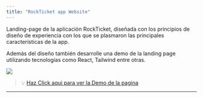 ```yaml
---
title: "RockTicket app Website"
---
```


Landing-page de la aplicación RockTicket, diseñada con los principios de diseño de experiencia con los que se plasmaron las principales características de la app.


Además del diseño también desarrolle una demo de la landing page utilizando tecnologías como React, Tailwind entre otras. 


![](https://prod-files-secure.s3.us-west-2.amazonaws.com/9da76ef5-4bc0-404e-9700-92e39c0a129d/22592222-422f-46df-a494-6492dfbc7506/Frame_483.png?X-Amz-Algorithm=AWS4-HMAC-SHA256&X-Amz-Content-Sha256=UNSIGNED-PAYLOAD&X-Amz-Credential=ASIAZI2LB466RJ7UAPYG%2F20251022%2Fus-west-2%2Fs3%2Faws4_request&X-Amz-Date=20251022T182524Z&X-Amz-Expires=3600&X-Amz-Security-Token=IQoJb3JpZ2luX2VjEHoaCXVzLXdlc3QtMiJHMEUCIG8QdAto4WJLw10I%2FhAgpj%2BnGbmyEFHdxm67nQ3kCxYZAiEA40SB5JLDUIzPPhZVaCEm72H0bm1%2BmSsg2ryFpdSBbUUq%2FwMIMxAAGgw2Mzc0MjMxODM4MDUiDOF%2FSZAWakef19B7lSrcA48ONsz8rL5ey%2B3pD%2B%2BdzwfLPSRJNrCfSKGMwx5%2FUgG53u%2Fv5okPRZmuIpUHg8P%2F8RnBPCvbGg6XgtklK%2FOZ2VseThWpgQkg6lhMKKY7JD%2BUllynL1kjdWp%2Fgacgbi16zJiDzVlB2A2ofI5hnUM%2BX1NSFJxxoKlCtyxL9osiuCr4XCwY2mijFwwE%2F9UdIozHrLCXuh6RLuTo8DA%2FXctnujugknNCETNZj4JDZ%2FwJYlo2gnJ6epSndG2GJuQwZPsa2M2DGqmPQN7nYfGZjk%2F%2FUDbNxrPPmFBhkCvpuHswGmHCEHMCimYi9RA36z57HXjxHyCK8gmm6gnL%2FPsXW71noM5tpa65UOnVs7V8e5MUif5HrEXLvwcE7ZFNLhxfLqHaVkPx6dD3Z%2F2ME7ENhCFml5i4Pf3S6ur%2F3wysF7gnqmHeSFTFr6N11M4O4mUpQ%2F3OGxbnnIZCornmhAC2zGPWKDVQ1pWl24oZyb2D3A5j0g%2B%2FJ151iMJaHM%2BMn2%2FmoNd%2F1Mq4t3qpTg5xHDFrCGOPixiRfj4yH95kHcpMbt6zIUVNVdQQmY9Uw7hte%2BtTLj8CciPT7Wq4%2FfZ9vPmSSi85BsFNzOHKptRXZ4JG9lD7wgdRKKqQFcoG%2Bsrb3p6UMLCt5McGOqUB0sWcDvDnOai%2FvoJulv4g7IltyVC2RNbMSWrS4w%2Bpe8G0imKsZS0HeRx9pyPgcfagRB6ux1r1epyJCGWYIhXYR4tOT6dyrUDT30eX4DGLmNLcgTj%2BYx82W1qoVWJJDSZw%2BlERbJgJZW3NL7pmE7237bcLOe%2Bq9N7E1fdjHEICjrG2xAjEMj7URrqdjAAxtZzPCU1fTtprQqNwbFNilEWh8DC6HqZc&X-Amz-Signature=336e37bd0394a714e46951dd98314630240d4a57bcc9e6393a1425f803f50eda&X-Amz-SignedHeaders=host&x-amz-checksum-mode=ENABLED&x-id=GetObject)


> 💡 [Haz Click aqui para ver la Demo de la pagina](https://danieltb92.github.io/rockTicket-web)


---
